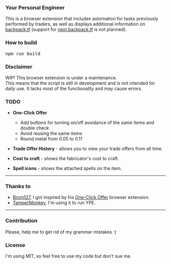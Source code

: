 ### Your Personal Engineer

This is a browser extension that includes automation for tasks previously performed by traders, as well as displays additional information on [backpack.tf](https://backpack.tf) (support for [next.backpack.tf](https://next.backpack.tf) is not planned).

### How to build

<pre>npm run build</pre>

### Disclaimer

WIP! This browser extension is under a maintenance.<br>
This means that the script is still in development and is not intended for daily use. It lacks most of the functionality and may cause errors.

### TODO

- **One-Click Offer**
    - Add buttons for turning on/off avoidance of the same items and double check
    - Avoid reusing the same items
    - Round metal from 0.05 to 0.11

- **Trade Offer History** - allows you to view your trade offers from all time.
- **Cost to craft** - shows the fabricator's cost to craft.
- **Spell icons** - shows the attached spells on the item.

--- 
### Thanks to
- [Brom127](https://github.com/peleicht), I got inspired by his [One-Click Offer](https://github.com/peleicht/backpack-offer-sender) browser extension.
- [TamperMonkey](https://www.tampermonkey.net/), I'm using it to run YPE.
---

### Contribution

Please, help me to get rid of my grammar mistakes :(

### License

I'm using MIT, so feel free to use my code but don't sue me.
